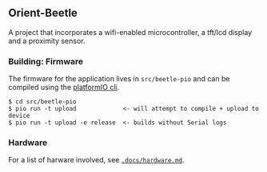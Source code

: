 ## Orient-Beetle

A project that incorporates a wifi-enabled microcontroller, a tft/lcd display and
a proximity sensor.


### Building: Firmware

The firmware for the application lives in `src/beetle-pio` and can be compiled
using the [platformIO cli][pio].

```
$ cd src/beetle-pio
$ pio run -t upload             <- will attempt to compile + upload to device
$ pio run -t upload -e release  <- builds without Serial logs
```

### Hardware

For a list of harware involved, see [`.docs/hardware.md`](/.docs/hardware.md).

[pio]: https://docs.platformio.org/en/stable/core/index.html
